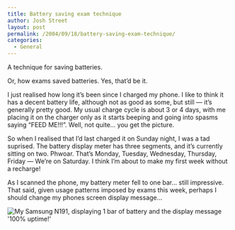 ```yaml
---
title: Battery saving exam technique
author: Josh Street
layout: post
permalink: /2004/09/18/battery-saving-exam-technique/
categories:
  - General
---
```

A technique for saving batteries.<!--more-->

Or, how exams saved batteries. Yes, that&#8217;d be it.

I just realised how long it&#8217;s been since I charged my phone. I like to think it has a decent battery life, although not as good as some, but still &#8212; it&#8217;s generally pretty good. My usual charge cycle is about 3 or 4 days, with me placing it on the charger only as it starts beeping and going into spasms saying &#8220;FEED ME!!!&#8221;. Well, not quite&#8230; you get the picture.

So when I realised that I&#8217;d last charged it on Sunday night, I was a tad suprised. The battery display meter has three segments, and it&#8217;s currently sitting on two. Phwoar. That&#8217;s Monday, Tuesday, Wednesday, Thursday, Friday &#8212; We&#8217;re on Saturday. I think I&#8217;m about to make my first week without a recharge!

As I scanned the phone, my battery meter fell to one bar&#8230; still impressive. That said, given usage patterns imposed by exams this week, perhaps I should change my phones screen display message&#8230;

![My Samsung N191, displaying 1 bar of battery and the display message '100% uptime!'][1]

 [1]: http://www.joahua.com/blog/wp-content/2004/09/phoneuptime.jpg "100% something..."